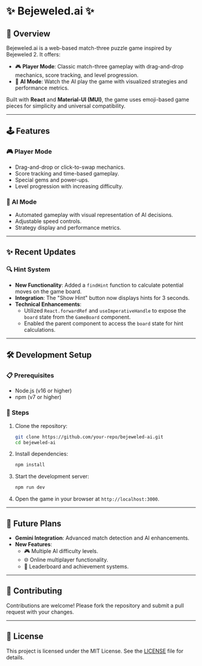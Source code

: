 # ✨ Bejeweled.ai ✨

## 🌟 Overview
Bejeweled.ai is a web-based match-three puzzle game inspired by Bejeweled 2. It offers:
- 🎮 **Player Mode**: Classic match-three gameplay with drag-and-drop mechanics, score tracking, and level progression.
- 🤖 **AI Mode**: Watch the AI play the game with visualized strategies and performance metrics.

Built with **React** and **Material-UI (MUI)**, the game uses emoji-based game pieces for simplicity and universal compatibility.

---

## 🕹️ Features

### 🎮 Player Mode
- Drag-and-drop or click-to-swap mechanics.
- Score tracking and time-based gameplay.
- Special gems and power-ups.
- Level progression with increasing difficulty.

### 🤖 AI Mode
- Automated gameplay with visual representation of AI decisions.
- Adjustable speed controls.
- Strategy display and performance metrics.

---

## ✨ Recent Updates

### 🔍 Hint System
- **New Functionality**: Added a `findHint` function to calculate potential moves on the game board.
- **Integration**: The "Show Hint" button now displays hints for 3 seconds.
- **Technical Enhancements**: 
  - Utilized `React.forwardRef` and `useImperativeHandle` to expose the `board` state from the `GameBoard` component.
  - Enabled the parent component to access the `board` state for hint calculations.

---

## 🛠️ Development Setup

### 📋 Prerequisites
- Node.js (v16 or higher)
- npm (v7 or higher)

### 🚀 Steps
1. Clone the repository:
   ```bash
   git clone https://github.com/your-repo/bejeweled-ai.git
   cd bejeweled-ai
   ```
2. Install dependencies:
   ```bash
   npm install
   ```
3. Start the development server:
   ```bash
   npm run dev
   ```
4. Open the game in your browser at `http://localhost:3000`.

---

## 🌟 Future Plans
- **Gemini Integration**: Advanced match detection and AI enhancements.
- **New Features**:
  - 🎮 Multiple AI difficulty levels.
  - 🌐 Online multiplayer functionality.
  - 🥇 Leaderboard and achievement systems.

---

## 🤝 Contributing
Contributions are welcome! Please fork the repository and submit a pull request with your changes.

---

## 📜 License
This project is licensed under the MIT License. See the [LICENSE](LICENSE) file for details.
